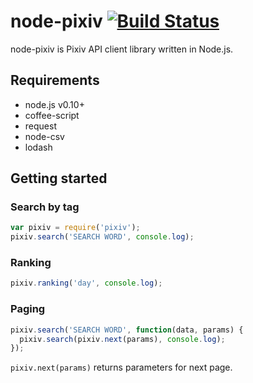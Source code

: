 node-pixiv [![Build Status](https://travis-ci.org/MisumiRize/node-pixiv.svg?branch=master)](https://travis-ci.org/MisumiRize/node-pixiv)
==========
node-pixiv is Pixiv API client library written in Node.js.

## Requirements

* node.js v0.10+
* coffee-script
* request
* node-csv
* lodash

## Getting started

### Search by tag

```javascript
var pixiv = require('pixiv');
pixiv.search('SEARCH WORD', console.log);
```

### Ranking

```javascript
pixiv.ranking('day', console.log);
```

### Paging

```javascript
pixiv.search('SEARCH WORD', function(data, params) {
  pixiv.search(pixiv.next(params), console.log);
});
```

`pixiv.next(params)` returns parameters for next page.

